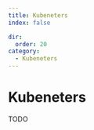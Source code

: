 ```yaml
---
title: Kubeneters
index: false

dir:
  order: 20
category:
  - Kubeneters
---
```


# Kubeneters

TODO 
